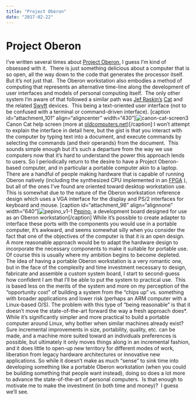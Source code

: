 ```yaml
---
title: "Project Oberon"
date: "2017-02-22"
---
```


<div class="content">
<h1 id="project-oberon">Project Oberon</h1>
<p>I’ve written several times about <a href="http://www.projectoberon.com/" target="_blank">Project Oberon</a>, I guess I’m kind of obsessed with it.  There is just something delicious about a computer that is so open, all the way down to the code that generates the processor itself. But it’s not just that.  The Oberon workstation also embodies a method of computing that represents an alternative time-line along the development of user interfaces and models of personal computing itself.  The only other system I’m aware of that followed a similar path was <a href="https://en.wikipedia.org/wiki/Jef_Raskin" target="_blank">Jef Raskin’s</a> <a href="https://en.wikipedia.org/wiki/Canon_Cat" target="_blank">Cat</a> and the related <a href="http://www.digibarn.com/collections/systems/swyft/index.html" target="_blank">Swyft</a> devices.  This being a text-oriented user interface (not to be confused with a terminal or command-driven interface). [caption id=“attachment_101” align=“aligncenter” width=“430”]<img alt="canon-cat-screen3" src="/wp/2017/02/canon-cat-screen3.jpg"/> Canon Cat help screen (more at <a href="http://www.oldcomputers.net/canon-cat.html" target="_blank">oldcomputers.net</a>)[/caption] I won’t attempt to explain the interface in detail here, but the gist is that you interact with the computer by typing text into a document, and execute commands by selecting the commands (and their operands) from the document.  This sounds simple enough but it’s such a departure from the way we use computers now that it’s hard to understand the power this approach lends to users. So I periodically return to the desire to have a Project Oberon-based computer, and in particular a portable computer akin to a laptop.  There are a handful of people making hardware that is capable of running Oberon natively (including the synthesized CPU implemented in an <a href="https://en.wikipedia.org/wiki/Field-programmable_gate_array" target="_blank">FPGA</a> ), but all of the ones I’ve found are oriented toward desktop workstation use.  This is somewhat due to the nature of the Oberon workstation reference design which uses a VGA interface for the display and PS/2 interfaces for keyboard and mouse. [caption id=“attachment_96” align=“alignnone” width=“640”]<img alt="pepino_v1-1" src="/wp/2017/02/pepino_v1-1.jpg"/> <a href="http://www.saanlima.com/pepino/index.php?title=Pepino_Oberon" target="_blank">Pepino</a>, a development board designed for use as an Oberon workstation[/caption] While it’s possible to create adapter to interface these ports with the components you would use in a portable computer, it’s awkward, and seems somewhat silly when you consider the fact that one of the objectives of the computer is that it is an open design.  A more reasonable approach would be to adapt the hardware design to incorporate the necessary components to make it suitable for portable use. Of course this is usually where my ambition begins to become depleted.  The idea of having a portable Oberon workstation is a very romantic one, but in the face of the complexity and time investment necessary to design, fabricate and assemble a custom system board, I start to second-guess how confident I am that I’ll be able to put the system to practical use.  This is based less on the merits of the system and more on my perception of the “opportunity cost” of building a system from the “chips up” vs. something with broader applications and lower risk (perhaps an ARM computer with a Linux-based O/S). The problem with this type of “being reasonable” is that it doesn’t move the state-of-the-art forward the way a fresh approach does*.  While it’s significantly simpler and more practical to build a portable computer around Linux, why bother when similar machines already exist?  Sure incremental improvements in size, portability, quality, etc. can be made, and a machine more suited toward an individuals preferences is possible, but ultimately it only moves things along in an incremental fashion, and it does little to open-up new territory for different modes of work, liberation from legacy hardware architectures or innovative new applications. So while it doesn’t make as much “sense” to sink time into developing something like a portable Oberon workstation (when you could be building something that people want instead), doing so does a lot more to advance the state-of-the-art of personal computers.  Is that enough to motivate me to make the investment (in both time and money)?  I guess we’ll see.</p>
</div>
